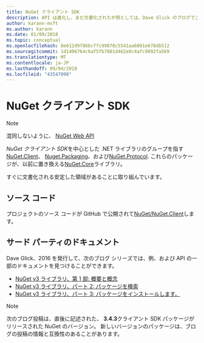 ```yaml
---
title: NuGet クライアント SDK
description: API は進化し、まだ文書化されたが例としては、Dave Glick のブログでご確認いただけます。
author: karann-msft
ms.author: karann
ms.date: 01/09/2018
ms.topic: conceptual
ms.openlocfilehash: 8e612d9f86bcffc99870c5541aa6091e678db512
ms.sourcegitcommit: 1d1406764c6af5fb7801d462e0c4afc9092fa569
ms.translationtype: MT
ms.contentlocale: ja-JP
ms.lasthandoff: 09/04/2018
ms.locfileid: "43547090"
---
```

# <a name="nuget-client-sdk"></a>NuGet クライアント SDK

> [!Note]
> 混同しないように、 [NuGet *Web* API](https://docs.microsoft.com/en-us/nuget/api/overview)

*NuGet クライアント SDK*を中心とした .NET ライブラリのグループを指す[NuGet.Client](https://www.nuget.org/packages/NuGet.Client)、 [Nuget.Packaging](https://www.nuget.org/packages/NuGet.Packaging)、および[NuGet.Protocol](https://www.nuget.org/packages/NuGet.Protocol). これらのパッケージが、以前に置き換える[NuGet.Core](https://www.nuget.org/packages/NuGet.Core/)ライブラリ。

すぐに文書化される安定した領域があることに取り組んでいます。

## <a name="source-code"></a>ソース コード

プロジェクトのソース コードが GitHub で公開されて[NuGet/NuGet.Client](https://github.com/NuGet/NuGet.Client)します。

## <a name="third-party-documentation"></a>サード パーティのドキュメント

Dave Glick、2016 を発行して、次のブログ シリーズでは、例、および API の一部のドキュメントを見つけることができます。

- [NuGet v3 ライブラリ、第 1 部: 概要と概念](http://daveaglick.com/posts/exploring-the-nuget-v3-libraries-part-1)
- [NuGet v3 ライブラリ、パート 2: パッケージを検索](http://daveaglick.com/posts/exploring-the-nuget-v3-libraries-part-2)
- [NuGet v3 ライブラリ、パート 3: パッケージをインストールします。](http://daveaglick.com/posts/exploring-the-nuget-v3-libraries-part-3)

> [!Note]
> 次のブログ投稿は、直後に記述された、 **3.4.3**クライアント SDK パッケージがリリースされた NuGet のバージョン。
> 新しいバージョンのパッケージは、ブログの投稿の情報と互換性のあることがあります。
